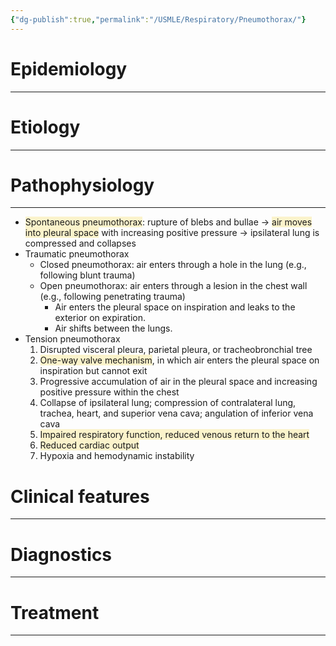 ```yaml
---
{"dg-publish":true,"permalink":"/USMLE/Respiratory/Pneumothorax/"}
---
```


# Epidemiology
---


# Etiology
---


# Pathophysiology
---
- <span style="background:rgba(240, 200, 0, 0.2)">Spontaneous pneumothorax</span>: rupture of blebs and bullae  → <span style="background:rgba(240, 200, 0, 0.2)">air moves into pleural space</span> with increasing positive pressure  → ipsilateral lung is compressed and collapses 
- Traumatic pneumothorax 
	- Closed pneumothorax: air enters through a hole in the lung (e.g., following blunt trauma) 
	- Open pneumothorax: air enters through a lesion in the chest wall (e.g., following penetrating trauma)
		- Air enters the pleural space on inspiration and leaks to the exterior on expiration.
		- Air shifts between the lungs. 
- Tension pneumothorax 
	1. Disrupted visceral pleura, parietal pleura, or tracheobronchial tree
	2. <span style="background:rgba(240, 200, 0, 0.2)">One-way valve mechanism</span>, in which air enters the pleural space on inspiration but cannot exit
	3. Progressive accumulation of air in the pleural space and increasing positive pressure within the chest
	4. Collapse of ipsilateral lung; compression of contralateral lung, trachea, heart, and superior vena cava; angulation of inferior vena cava
	5. <span style="background:rgba(240, 200, 0, 0.2)">Impaired respiratory function, reduced venous return to the heart</span>
	6. <span style="background:rgba(240, 200, 0, 0.2)">Reduced cardiac output</span>
	7. Hypoxia and hemodynamic instability

# Clinical features
---


# Diagnostics
---


# Treatment
---

